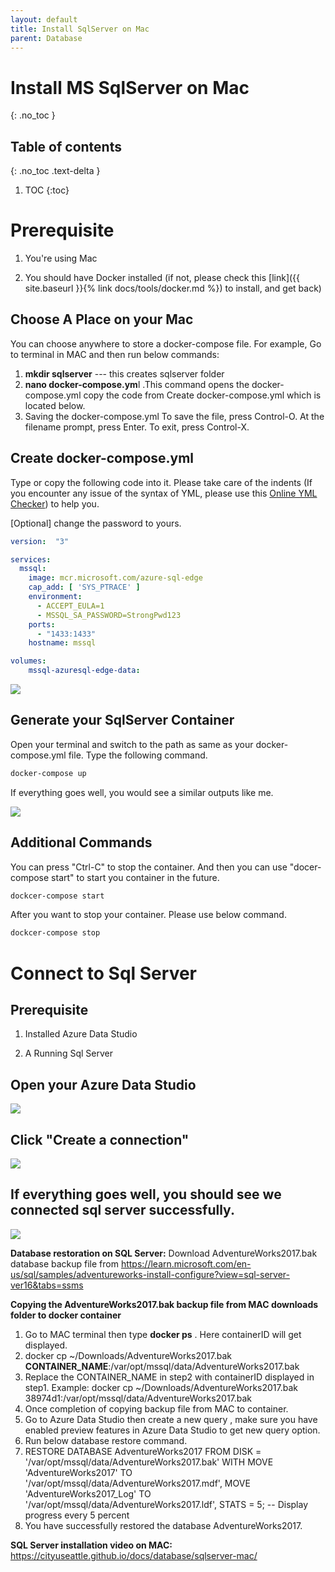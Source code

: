 ```yaml
---
layout: default
title: Install SqlServer on Mac
parent: Database
---
```


# Install MS SqlServer on Mac
{: .no_toc }

## Table of contents
{: .no_toc .text-delta }

 1. TOC
{:toc}


# Prerequisite

1. You're using Mac

2. You should have Docker installed (if not, please check this [link]({{ site.baseurl }}{% link docs/tools/docker.md %}) to install, and get back)


## Choose A Place on your Mac 

You can choose anywhere to store a docker-compose file. For example, 
Go to terminal in MAC and then run below commands:
1. **mkdir sqlserver**   --- this creates sqlserver folder
2. **nano docker-compose.ym**l  .This command opens the docker-compose.yml copy the code from Create docker-compose.yml which is located below.
3.  Saving the docker-compose.yml
    To save the file, press Control-O.
    At the filename prompt, press Enter.
    To exit, press Control-X.


## Create docker-compose.yml

Type or copy the following code into it. Please take care of the indents (If you encounter any issue of the syntax of YML, please use this [Online YML Checker](https://yamlchecker.com/)) to help you.

[Optional] change the password to yours.

```yml
version:  "3"

services:
  mssql:
    image: mcr.microsoft.com/azure-sql-edge
    cap_add: [ 'SYS_PTRACE' ]
    environment:
      - ACCEPT_EULA=1
      - MSSQL_SA_PASSWORD=StrongPwd123
    ports:
      - "1433:1433"
    hostname: mssql

volumes:
    mssql-azuresql-edge-data:
```


 ![](/assets/images/database/sqlserver-mac/sqlserver-mac-2.png)


## Generate your SqlServer Container

Open your terminal and switch to the path as same as your docker-compose.yml file. Type the following command.



```bash
docker-compose up
```

If everything goes well, you would see a similar outputs like me.

 ![](/assets/images/database/sqlserver-mac/sqlserver-mac-3.png)





## Additional Commands

You can press "Ctrl-C" to stop the container. And then you can use "docer-compose start" to start you container in the future.

```bash
dockcer-compose start
```

After you want to stop your container. Please use below command.

```bash
dockcer-compose stop
```


# Connect to Sql Server

## Prerequisite

1. Installed Azure Data Studio

2. A Running Sql Server


## Open your Azure Data Studio


 ![](/assets/images/database/sqlserver-mac/sqlserver-mac-4.png)

## Click "Create a connection"

 ![](/assets/images/database/sqlserver-mac/sqlserver-mac-6.png)


## If everything goes well, you should see we connected sql server successfully.

![](/assets/images/database/sqlserver-mac/sqlserver-mac-7.png)


**Database restoration on SQL Server:**
Download AdventureWorks2017.bak database backup file from https://learn.microsoft.com/en-us/sql/samples/adventureworks-install-configure?view=sql-server-ver16&tabs=ssms


      
 **Copying the AdventureWorks2017.bak backup file from MAC downloads folder to docker container**
1. Go to MAC terminal then type **docker ps** . Here containerID will get displayed.
2. docker cp ~/Downloads/AdventureWorks2017.bak **CONTAINER_NAME**:/var/opt/mssql/data/AdventureWorks2017.bak
3. Replace the CONTAINER_NAME in step2 with containerID displayed in step1.
    Example: docker cp ~/Downloads/AdventureWorks2017.bak 38974d1:/var/opt/mssql/data/AdventureWorks2017.bak
4. Once completion of copying backup file from MAC to container.
5. Go to Azure Data Studio then create a new query , make sure you have enabled preview features in Azure Data Studio to get new query option.
6. Run below database restore command.
7. RESTORE DATABASE AdventureWorks2017
FROM DISK = '/var/opt/mssql/data/AdventureWorks2017.bak'
WITH 
    MOVE 'AdventureWorks2017' TO '/var/opt/mssql/data/AdventureWorks2017.mdf',
    MOVE 'AdventureWorks2017_Log' TO '/var/opt/mssql/data/AdventureWorks2017.ldf',
    STATS = 5; -- Display progress every 5 percent
8. You have successfully restored the database AdventureWorks2017. 
   


**SQL Server installation video on MAC:** https://cityuseattle.github.io/docs/database/sqlserver-mac/

